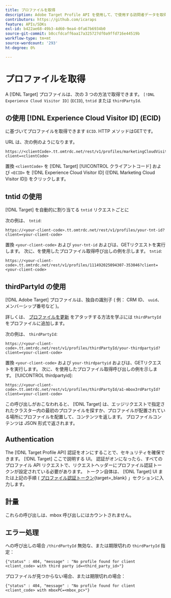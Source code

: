 ```yaml
---
title: プロファイルを取得
description: Adobe Target Profile API を使用して、で使用する訪問者データを取得する方法を説明します。 [!DNL Target].
contributors: https://github.com/icaraps
feature: APIs/SDKs
exl-id: b422ae68-49b3-4d60-9ea4-0fa67b6934b0
source-git-commit: b8ccfdcaff6aa17a325727df0a9ffd716e44519b
workflow-type: tm+mt
source-wordcount: '293'
ht-degree: 0%

---
```


# プロファイルを取得

A [!DNL Target] プロファイルは、次の 3 つの方法で取得できます。 `[!DNL Experience Cloud Visitor ID]` (`ECID`), `tntid` または `thirdPartyId`.

## の使用 [!DNL Experience Cloud Visitor ID] (ECID)

に基づいてプロファイルを取得できます `ECID`. HTTP メソッドはGETです。

URL は、次の例のようになります。

```
https://<clientCode>.tt.omtrdc.net/rest/v1/profiles/marketingCloudVisitorId/<ECID>?client=<clientCode>
```

置換 `<clientCode>` を [!DNL Target] [!UICONTROL クライアントコード] および `<ECID>` を [!DNL Experience Cloud Visitor ID] ([!DNL Marketing Cloud Visitor ID]) をクリックします。

## tntid の使用

[!DNL Target] を自動的に割り当てる `tntid` リクエストごとに

次の例は、 `tntid`:

```
https://<your-client-code>.tt.omtrdc.net/rest/v1/profiles/your-tnt-id?client=<your-client-code>
```

置換 `<your-client-code>` および `your-tnt-id` およびは、GETリクエストを実行します。 次に、を使用したプロファイル取得呼び出しの例を示します。 `tntid`:

```
https://<your-client-code>.tt.omtrdc.net/rest/v1/profiles/111492025094307-353046?client=<your-client-code>
```

## thirdPartyId の使用

[!DNL Adobe Target] プロファイルは、独自の識別子 ( 例： CRM ID、 `uuid`、メンバーシップ番号など )。

詳しくは、 [プロファイルを更新](/help/dev/administer/profile-api/profile-api-overview.md) をアタッチする方法を学ぶには `thirdPartyId` をプロファイルに追加します。

次の例は、 `thirdPartyId`:

```
https://<your-client-code>.tt.omtrdc.net/rest/v1/profiles/thirdPartyId/your-thirdpartyid?client=<your-client-code>
```

置換 `<your-client-code>` および `your-thirdpartyid` およびは、GETリクエストを実行します。 次に、を使用したプロファイル取得呼び出しの例を示します。 [!UICONTROL thirdpartyid]:

```
https://<your-client-code>.tt.omtrdc.net/rest/v1/profiles/thirdPartyId/a1-mbox3rdPartyId?client=<your-client-code>
```

この呼び出しがおこなわれると、 [!DNL Target] は、エッジリクエストで指定されたクラスター内の最初のプロファイルを探すか、プロファイルが配置されている場所にプロファイルを配置して、コンテンツを返します。 プロファイルコンテンツは JSON 形式で返されます。

## Authentication

The [!DNL Target Profile API] 認証をオンにすることで、セキュリティを確保できます。 [!DNL Target] ここで説明する UI。 認証がオンになったら、すべてのプロファイル API リクエストで、リクエストヘッダーにプロファイル認証トークンが設定されている必要があります。 トークン自体は、 [!DNL Target] UI または上記の手順 ( [プロファイル認証トークン](https://developers.adobetarget.com/api/#authentication-tokens){target=_blank} 」セクションに入力します。

## 計量

これらの呼び出しは、mbox 呼び出しにはカウントされません。

## エラー処理

への呼び出しの場合 `/thirdPartyId` 無効な、または期限切れの `thirdPartyId` 指定：

```
{"status" : 404, "message" : "No profile found for client <client_code> with third party id=<third_party_id>"}
```

プロファイルが見つからない場合、または期限切れの場合：

```
{"status" : 404, "message" : "No profile found for client <client_code> with mboxPC=<mbox_pc>"}
```
